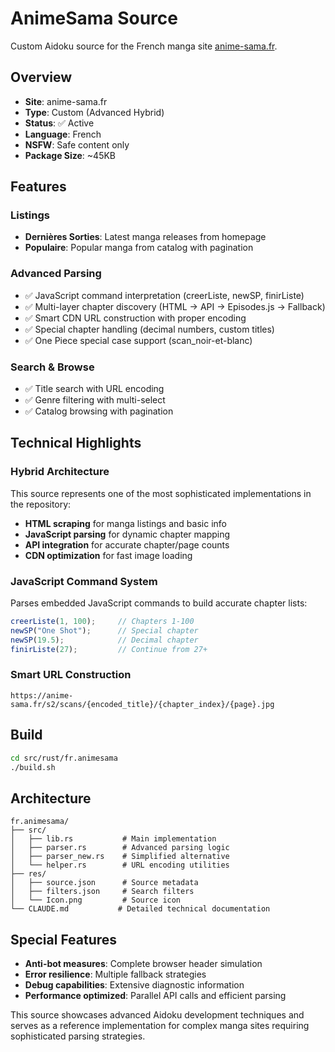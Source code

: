 # AnimeSama Source

Custom Aidoku source for the French manga site [anime-sama.fr](https://anime-sama.fr).

## Overview

- **Site**: anime-sama.fr
- **Type**: Custom (Advanced Hybrid)
- **Status**: ✅ Active
- **Language**: French
- **NSFW**: Safe content only
- **Package Size**: ~45KB

## Features

### Listings
- **Dernières Sorties**: Latest manga releases from homepage
- **Populaire**: Popular manga from catalog with pagination

### Advanced Parsing
- ✅ JavaScript command interpretation (creerListe, newSP, finirListe)
- ✅ Multi-layer chapter discovery (HTML → API → Episodes.js → Fallback)
- ✅ Smart CDN URL construction with proper encoding
- ✅ Special chapter handling (decimal numbers, custom titles)
- ✅ One Piece special case support (scan_noir-et-blanc)

### Search & Browse
- ✅ Title search with URL encoding
- ✅ Genre filtering with multi-select
- ✅ Catalog browsing with pagination

## Technical Highlights

### Hybrid Architecture
This source represents one of the most sophisticated implementations in the repository:

- **HTML scraping** for manga listings and basic info
- **JavaScript parsing** for dynamic chapter mapping
- **API integration** for accurate chapter/page counts
- **CDN optimization** for fast image loading

### JavaScript Command System
Parses embedded JavaScript commands to build accurate chapter lists:

```javascript
creerListe(1, 100);     // Chapters 1-100
newSP("One Shot");      // Special chapter
newSP(19.5);            // Decimal chapter
finirListe(27);         // Continue from 27+
```

### Smart URL Construction
```
https://anime-sama.fr/s2/scans/{encoded_title}/{chapter_index}/{page}.jpg
```

## Build

```bash
cd src/rust/fr.animesama
./build.sh
```

## Architecture

```
fr.animesama/
├── src/
│   ├── lib.rs           # Main implementation
│   ├── parser.rs        # Advanced parsing logic
│   ├── parser_new.rs    # Simplified alternative
│   └── helper.rs        # URL encoding utilities
├── res/
│   ├── source.json      # Source metadata
│   ├── filters.json     # Search filters
│   └── Icon.png         # Source icon
└── CLAUDE.md           # Detailed technical documentation
```

## Special Features

- **Anti-bot measures**: Complete browser header simulation
- **Error resilience**: Multiple fallback strategies
- **Debug capabilities**: Extensive diagnostic information
- **Performance optimized**: Parallel API calls and efficient parsing

This source showcases advanced Aidoku development techniques and serves as a reference implementation for complex manga sites requiring sophisticated parsing strategies.
